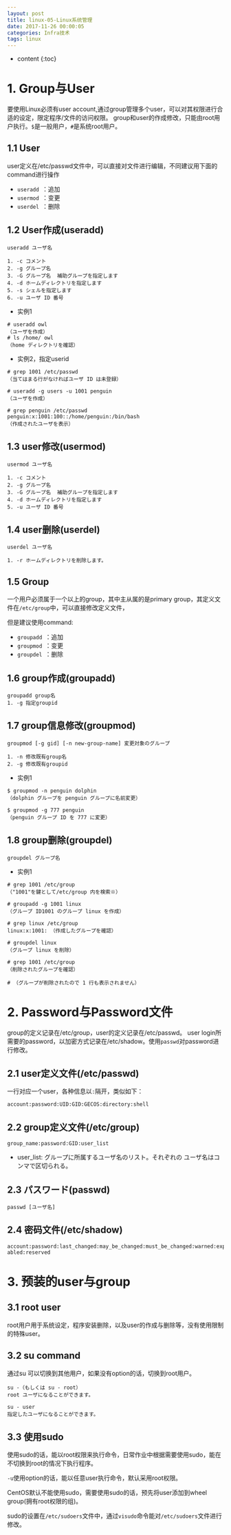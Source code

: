 ```yaml
---
layout: post
title: linux-05-Linux系统管理
date: 2017-11-26 00:00:05
categories: Infra技术
tags: linux
---
```

* content
{:toc}



# 1. Group与User

要使用Linux必须有user account,通过group管理多个user，可以对其权限进行合适的设定，限定程序/文件的访问权限。
group和user的作成修改，只能由root用户执行。`$`是一般用户，`#`是系统root用户。

## 1.1 User

user定义在/etc/passwd文件中，可以直接对文件进行编辑，不同建议用下面的command进行操作
- `useradd `：追加
- `usermod `：变更
- `userdel `：删除

## 1.2 User作成(useradd)

```
useradd ユーザ名 

1. -c コメント 
2. -g グループ名 
3. -G グループ名  補助グループを指定します 
4. -d ホームディレクトリを指定します
5. -s シェルを指定します
6. -u ユーザ ID 番号 

```

- 实例1

```
# useradd owl 
（ユーザを作成） 
# ls /home/ owl 
（home ディレクトリを確認） 
```

- 实例2，指定userid

```
# grep 1001 /etc/passwd 
（当てはまる行がなければユーザ ID は未登録） 

# useradd -g users -u 1001 penguin 
（ユーザを作成） 

# grep penguin /etc/passwd 
penguin:x:1001:100::/home/penguin:/bin/bash 
（作成されたユーザを表示） 

```


## 1.3 user修改(usermod)

```
usermod ユーザ名 

1. -c コメント 
2. -g グループ名 
3. -G グループ名  補助グループを指定します 
4. -d ホームディレクトリを指定します
5. -u ユーザ ID 番号 

```

## 1.4 user删除(userdel)

```
userdel ユーザ名 

1. -r ホームディレクトリを削除します。

```


## 1.5 Group

一个用户必须属于一个以上的group，其中主从属的是primary group，其定义文件在`/etc/group`中，可以直接修改定义文件，

但是建议使用command:
- `groupadd `：追加
- `groupmod `：变更
- `groupdel `：删除

## 1.6 group作成(groupadd)

```
groupadd group名 
1. -g 指定groupid
```

## 1.7 group信息修改(groupmod)

```
groupmod [-g gid] [-n new-group-name] 変更対象のグループ 

1. -n 修改既有group名
2. -g 修改既有groupid

```

- 实例1

```
$ groupmod -n penguin dolphin 
（dolphin グループを penguin グループに名前変更） 

$ groupmod -g 777 penguin 
（penguin グループ ID を 777 に変更）
```

## 1.8 group删除(groupdel)

```
groupdel グループ名
```

- 实例1

```
# grep 1001 /etc/group 
（"1001"を鍵として/etc/group 内を検索※） 

# groupadd -g 1001 linux 
（グループ ID1001 のグループ linux を作成） 

# grep linux /etc/group 
linux:x:1001: （作成したグループを確認） 

# groupdel linux 
（グループ linux を削除） 

# grep 1001 /etc/group 
（削除されたグループを確認） 

# （グループが削除されたので 1 行も表示されません） 

```


# 2. Password与Password文件

group的定义记录在/etc/group，user的定义记录在/etc/passwd。
user login所需要的password，以加密方式记录在/etc/shadow。使用`passwd`对password进行修改。

## 2.1 user定义文件(/etc/passwd) 

一行对应一个user，各种信息以`:`隔开，类似如下：

```
account:password:UID:GID:GECOS:directory:shell 
```


## 2.2 group定义文件(/etc/group) 

```
group_name:password:GID:user_list 
```

- user_list: グループに所属するユーザ名のリスト。それぞれの ユーザ名はコンマで区切られる。 


## 2.3 パスワード(passwd)

```
passwd [ユーザ名] 
```

## 2.4 密码文件(/etc/shadow) 

```
account:password:last_changed:may_be_changed:must_be_changed:warned:expires:dis abled:reserved 

```

# 3. 预装的user与group

## 3.1 root user

root用户用于系统设定，程序安装删除，以及user的作成与删除等，没有使用限制的特殊user。

## 3.2 su command

通过su 可以切换到其他用户，如果没有option的话，切换到root用户。

```
su -（もしくは su - root） 
root ユーザになることができます。 

su - user 
指定したユーザになることができます。
```

## 3.3 使用sudo 

使用sudo的话，能以root权限来执行命令，日常作业中根据需要使用sudo，能在不切换到root的情况下执行程序。

`-u`使用option的话，能以任意user执行命令，默认采用root权限。

CentOS默认不能使用sudo，需要使用sudo的话，预先将user添加到wheel group(拥有root权限的组)。

sudo的设置在`/etc/sudoers`文件中，通过`visudo`命令能对`/etc/sudoers`文件进行修改。
